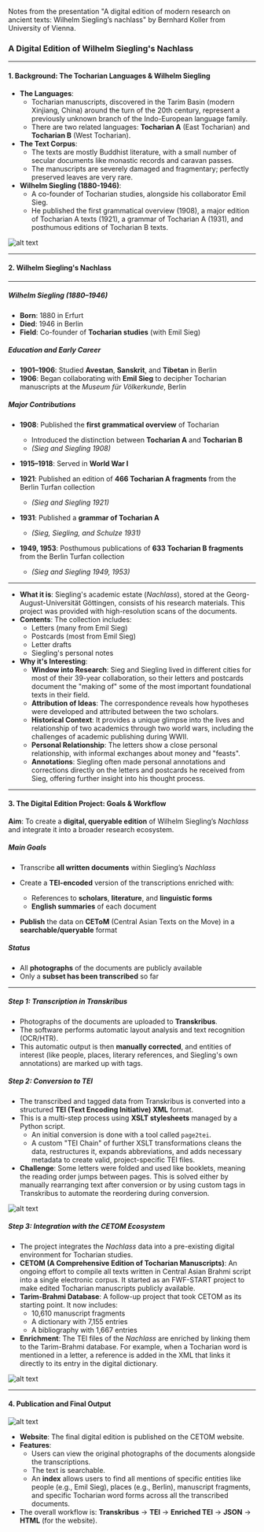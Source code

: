 Notes from the presentation "A digital edition of
modern research on
ancient texts: Wilhelm
Siegling’s nachlass" by Bernhard Koller from University of Vienna.


### **A Digital Edition of Wilhelm Siegling's Nachlass**

---

#### **1. Background: The Tocharian Languages & Wilhelm Siegling**

* **The Languages**:
    * Tocharian manuscripts, discovered in the Tarim Basin (modern Xinjiang, China) around the turn of the 20th century, represent a previously unknown branch of the Indo-European language family.
    * There are two related languages: **Tocharian A** (East Tocharian) and **Tocharian B** (West Tocharian).
* **The Text Corpus**:
    * The texts are mostly Buddhist literature, with a small number of secular documents like monastic records and caravan passes.
    * The manuscripts are severely damaged and fragmentary; perfectly preserved leaves are very rare.
* **Wilhelm Siegling (1880-1946)**:
    * A co-founder of Tocharian studies, alongside his collaborator Emil Sieg.
    * He published the first grammatical overview (1908), a major edition of Tocharian A texts (1921), a grammar of Tocharian A (1931), and posthumous editions of Tocharian B texts.

![alt text](image.png)

---

#### **2. Wilhelm Siegling's Nachlass**

---

##### Wilhelm Siegling (1880–1946)

* **Born**: 1880 in Erfurt
* **Died**: 1946 in Berlin
* **Field**: Co-founder of **Tocharian studies** (with Emil Sieg)

##### Education and Early Career

* **1901–1906**: Studied **Avestan**, **Sanskrit**, and **Tibetan** in Berlin
* **1906**: Began collaborating with **Emil Sieg** to decipher Tocharian manuscripts at the *Museum für Völkerkunde*, Berlin

##### Major Contributions

* **1908**: Published the **first grammatical overview** of Tocharian

  * Introduced the distinction between **Tocharian A** and **Tocharian B**
  * *(Sieg and Siegling 1908)*

* **1915–1918**: Served in **World War I**

* **1921**: Published an edition of **466 Tocharian A fragments** from the Berlin Turfan collection

  * *(Sieg and Siegling 1921)*

* **1931**: Published a **grammar of Tocharian A**

  * *(Sieg, Siegling, and Schulze 1931)*

* **1949, 1953**: Posthumous publications of **633 Tocharian B fragments** from the Berlin Turfan collection

  * *(Sieg and Siegling 1949, 1953)*

---

* **What it is**: Siegling's academic estate (*Nachlass*), stored at the Georg-August-Universität Göttingen, consists of his research materials. This project was provided with high-resolution scans of the documents.
* **Contents**: The collection includes:
    * Letters (many from Emil Sieg)
    * Postcards (most from Emil Sieg)
    * Letter drafts
    * Siegling's personal notes
* **Why it's Interesting**:
    * **Window into Research**: Sieg and Siegling lived in different cities for most of their 39-year collaboration, so their letters and postcards document the "making of" some of the most important foundational texts in their field.
    * **Attribution of Ideas**: The correspondence reveals how hypotheses were developed and attributed between the two scholars.
    * **Historical Context**: It provides a unique glimpse into the lives and relationship of two academics through two world wars, including the challenges of academic publishing during WWII.
    * **Personal Relationship**: The letters show a close personal relationship, with informal exchanges about money and "feasts".
    * **Annotations**: Siegling often made personal annotations and corrections directly on the letters and postcards he received from Sieg, offering further insight into his thought process.

---

#### **3. The Digital Edition Project: Goals & Workflow**

**Aim**:
To create a **digital, queryable edition** of Wilhelm Siegling’s *Nachlass* and integrate it into a broader research ecosystem.

##### **Main Goals**

* Transcribe **all written documents** within Siegling’s *Nachlass*
* Create a **TEI-encoded** version of the transcriptions enriched with:

  * References to **scholars**, **literature**, and **linguistic forms**
  * **English summaries** of each document
* **Publish** the data on **CEToM** (Central Asian Texts on the Move) in a **searchable/queryable** format

##### **Status**

* All **photographs** of the documents are publicly available
* Only a **subset has been transcribed** so far

---


##### **Step 1: Transcription in Transkribus**

* Photographs of the documents are uploaded to **Transkribus**.
* The software performs automatic layout analysis and text recognition (OCR/HTR).
* This automatic output is then **manually corrected**, and entities of interest (like people, places, literary references, and Siegling's own annotations) are marked up with tags.

##### **Step 2: Conversion to TEI**

* The transcribed and tagged data from Transkribus is converted into a structured **TEI (Text Encoding Initiative) XML** format.
* This is a multi-step process using **XSLT stylesheets** managed by a Python script.
    * An initial conversion is done with a tool called `page2tei`.
    * A custom "TEI Chain" of further XSLT transformations cleans the data, restructures it, expands abbreviations, and adds necessary metadata to create valid, project-specific TEI files.
* **Challenge**: Some letters were folded and used like booklets, meaning the reading order jumps between pages. This is solved either by manually rearranging text after conversion or by using custom tags in Transkribus to automate the reordering during conversion.

![alt text](image-4.png)


##### **Step 3: Integration with the CETOM Ecosystem**

* The project integrates the *Nachlass* data into a pre-existing digital environment for Tocharian studies.
* **CETOM (A Comprehensive Edition of Tocharian Manuscripts)**: An ongoing effort to compile all texts written in Central Asian Brahmi script into a single electronic corpus. It started as an FWF-START project to make edited Tocharian manuscripts publicly available.
* **Tarim-Brahmi Database**: A follow-up project that took CETOM as its starting point. It now includes:
    * 10,610 manuscript fragments
    * A dictionary with 7,155 entries
    * A bibliography with 1,667 entries
* **Enrichment**: The TEI files of the *Nachlass* are enriched by linking them to the Tarim-Brahmi database. For example, when a Tocharian word is mentioned in a letter, a reference is added in the XML that links it directly to its entry in the digital dictionary.

![alt text](image-3.png)

---

#### **4. Publication and Final Output**

![alt text](image-5.png)

* **Website**: The final digital edition is published on the CETOM website.
* **Features**:
    * Users can view the original photographs of the documents alongside the transcriptions.
    * The text is searchable.
    * An **index** allows users to find all mentions of specific entities like people (e.g., Emil Sieg), places (e.g., Berlin), manuscript fragments, and specific Tocharian word forms across all the transcribed documents.
* The overall workflow is: **Transkribus** → **TEI** → **Enriched TEI** → **JSON** → **HTML** (for the website).